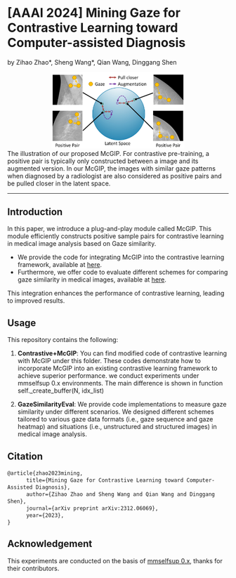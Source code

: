 # [AAAI 2024] Mining Gaze for Contrastive Learning toward Computer-assisted Diagnosis

by Zihao Zhao\*, Sheng Wang\*, Qian Wang, Dinggang Shen<br/>

<!-- <div style="display: flex; justify-content: center; align-items: center;">
    <img src="asset/overview.png" alt="Image" style="width: 60%;">
</div> -->

<div align="center">
  <img src="asset/overview.png" style="width: 60%">
</div>
<!-- <p style="align-self: flex-start;">The illustration of our proposed McGIP. For contrastive pre-training, a positive pair is typically only constructed between a image and its augmented version. In our McGIP, the images with similar gaze patterns when read by a radiologist are also considered as positive pairs and be pulled closer in the latent space.</p> -->
The illustration of our proposed McGIP. For contrastive pre-training, a positive pair is typically only constructed between a image and its augmented version. In our McGIP, the images with similar gaze patterns when diagnosed by a radiologist are also considered as positive pairs and be pulled closer in the latent space.

---

## Introduction

In this paper, we introduce a plug-and-play module called McGIP. This module efficiently constructs positive sample pairs for contrastive learning in medical image analysis based on Gaze similarity.

- We provide the code for integrating McGIP into the contrastive learning framework, available at [here](code/Contrastive+McGIP).
- Furthermore, we offer code to evaluate different schemes for comparing gaze similarity in medical images, available at [here](code/GazeSimilarityEval/).

This integration enhances the performance of contrastive learning, leading to improved results.

## Usage

This repository contains the following:

1. **Contrastive+McGIP**: You can find modified code of contrastive learning with McGIP under this folder. These codes demonstrate how to incorporate McGIP into an existing contrastive learning framework to achieve superior performance. we conduct experiments under mmselfsup 0.x environments. The main difference is shown in function self.\_create_buffer(N, idx_list)

2. **GazeSimilarityEval**: We provide code implementations to measure gaze similarity under different scenarios. We designed different schemes tailored to various gaze data formats (i.e., gaze sequence and gaze heatmap) and situations (i.e., unstructured and structured images) in medical image analysis.

## Citation

```
@article{zhao2023mining,
      title={Mining Gaze for Contrastive Learning toward Computer-Assisted Diagnosis},
      author={Zihao Zhao and Sheng Wang and Qian Wang and Dinggang Shen},
      journal={arXiv preprint arXiv:2312.06069},
      year={2023},
}
```

## Acknowledgement

This experiments are conducted on the basis of [mmselfsup 0.x](https://github.com/open-mmlab/mmselfsup/tree/0.x), thanks for their contributors.
